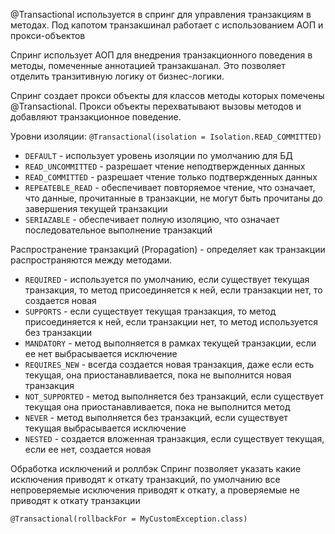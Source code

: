 @Transactional  используется в спринг для управления транзакциям в методах. Под капотом транзакшинал работает с использованием АОП и прокси-объектов

Спринг использует АОП для внедрения транзакционного поведения в методы, помеченные аннотацией транзакшанал. Это позволяет отделить транзитивную логику от бизнес-логики. 

Спринг создает прокси объекты для классов методы которых помечены @Transactional. Прокси объекты перехватывают вызовы методов и добавляют транзакционное поведение. 

Уровни изоляции: 
`@Transactional(isolation = Isolation.READ_COMMITTED)`

- `DEFAULT` - использует уровень изоляции по умолчанию для БД
- `READ_UNCOMMITTED` - разрешает чтение неподтвержденных данных
- `READ_COMMITTED` - разрешает чтение только подтвержденных данных
- `REPEATEBLE_READ` - обеспечивает повторяемое чтение, что означает, что данные, прочитанные в транзакции, не могут быть прочитаны до завершения текущей транзакции
- `SERIAZABLE` - обеспечивает полную изоляцию, что означает последовательное выполнение транзакций

Распространение транзакций (Propagation) - определяет как транзакции распространяются между методами. 
- `REQUIRED` - используется по умолчанию, если существует текущая транзакция, то метод присоединяется к ней, если транзакции нет, то создается новая
- `SUPPORTS` - если существует текущая транзакция, то метод присоединяется к ней, если транзакции нет, то метод используется без транзакции
- `MANDATORY` - метод выполняется в рамках текущей транзакции, если ее нет выбрасывается исключение
- `REQUIRES_NEW` - всегда создается новая транзакция, даже если есть текущая, она приостанавливается, пока не выполнится новая транзакция 
- `NOT_SUPPORTED` - метод выполняется без транзакций, если существует текущая она приостанавливается, пока не выполнится метод
- `NEVER` - метод выполняется без транзакций, если существует текущая выбрасывается исключение
- `NESTED` - создается вложенная транзакция, если существует текущая, если ее нет, создается новая

Обработка исключений и роллбэк
Спринг позволяет указать какие исключения приводят к откату транзакций, по умолчанию все непроверяемые исключения приводят к откату, а проверяемые не приводят к откату транзакции
```
@Transactional(rollbackFor = MyCustomException.class)
```
